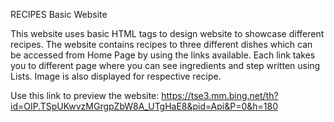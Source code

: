 RECIPES Basic Website

This website uses basic HTML tags to design website to showcase different recipes.
The website contains recipes to three different dishes which can be accessed from Home Page by using the links available. 
Each link takes you to different page where you can see ingredients and step written using Lists. Image is also displayed for respective recipe.

Use this link to preview the website:
https://tse3.mm.bing.net/th?id=OIP.TSpUKwvzMGrgpZbW8A_UTgHaE8&pid=Api&P=0&h=180 